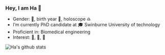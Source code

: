 ### Hey, I am Ha 👋

- Gender: :boy:, birth year :dog:, holoscope :libra:
- I’m currently PhD candidate at :mortar_board: Swinburne University of technology
- Proficient in: Biomedical engineering
- Interest: :guitar:, :musical_note:, :book:


![Ha's github stats](https://github-readme-stats.vercel.app/api?username=habom2310&show_icons=true&include_all_commits=true&count_private=true)
